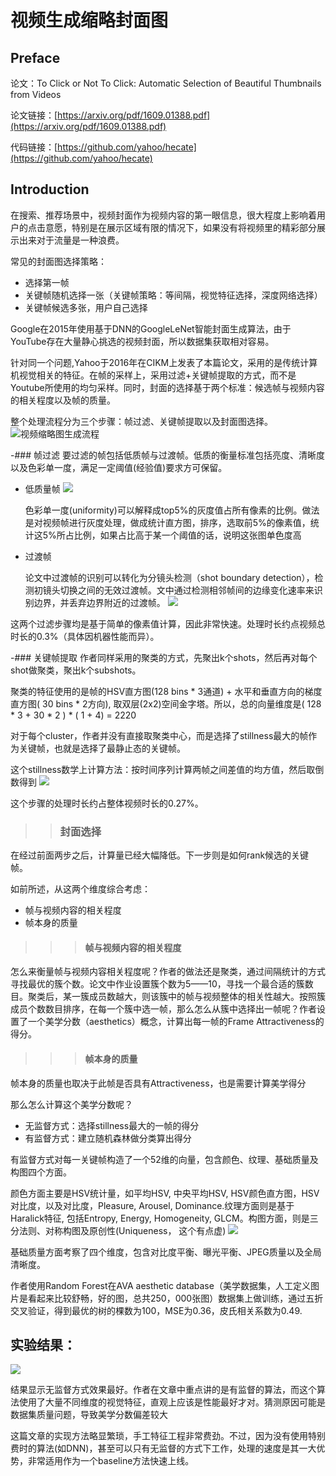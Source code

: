# 视频生成缩略封面图

## Preface

论文：To Click or Not To Click: Automatic Selection of Beautiful Thumbnails from Videos

论文链接：[https://arxiv.org/pdf/1609.01388.pdf](https://arxiv.org/pdf/1609.01388.pdf)

代码链接：[https://github.com/yahoo/hecate](https://github.com/yahoo/hecate)

## Introduction

在搜索、推荐场景中，视频封面作为视频内容的第一眼信息，很大程度上影响着用户的点击意愿，特别是在展示区域有限的情况下，如果没有将视频里的精彩部分展示出来对于流量是一种浪费。

常见的封面图选择策略：
* 选择第一帧
* 关键帧随机选择一张（关键帧策略：等间隔，视觉特征选择，深度网络选择）
* 关键帧候选多张，用户自己选择

Google在2015年使用基于DNN的GoogleLeNet智能封面生成算法，由于YouTube存在大量静心挑选的视频封面，所以数据集获取相对容易。

针对同一个问题,Yahoo于2016年在CIKM上发表了本篇论文，采用的是传统计算机视觉相关的特征。在帧的采样上，采用过滤+关键帧提取的方式，而不是Youtube所使用的均匀采样。同时，封面的选择基于两个标准：候选帧与视频内容的相关程度以及帧的质量。

整个处理流程分为三个步骤：帧过滤、关键帧提取以及封面图选择。
![视频缩略图生成流程](../images/VedioThumbnails-diagram-1.png)

-### 帧过滤
  要过滤的帧包括低质帧与过渡帧。低质的衡量标准包括亮度、清晰度以及色彩单一度，满足一定阈值(经验值)要求方可保留。
  - 低质量帧
    ![](../images/VedioThumbnails-2.png)

    色彩单一度(uniformity)可以解释成top5%的灰度值占所有像素的比例。做法是对视频帧进行灰度处理，做成统计直方图，排序，选取前5%的像素值，统计这5%所占比例，如果占比高于某一个阈值的话，说明这张图单色度高
  - 过渡帧
  
    论文中过渡帧的识别可以转化为分镜头检测（shot boundary detection），检测初镜头切换之间的无效过渡帧。文中通过检测相邻帧间的边缘变化速率来识别边界，并丢弃边界附近的过渡帧。
    ![](../images/VedioThumbnails-3.png)

这两个过滤步骤均是基于简单的像素值计算，因此非常快速。处理时长约点视频总时长的0.3%（具体因机器性能而异）。


-### 关键帧提取
作者同样采用的聚类的方式，先聚出k个shots，然后再对每个shot做聚类，聚出k个subshots。

聚类的特征使用的是帧的HSV直方图(128 bins * 3通道) + 水平和垂直方向的梯度直方图( 30 bins * 2方向), 取双层(2x2)空间金字塔。所以，总的向量维度是( 128 * 3 + 30 * 2 ) * ( 1 + 4) = 2220

对于每个cluster，作者并没有直接取聚类中心，而是选择了stillness最大的帧作为关键帧，也就是选择了最静止态的关键帧。

这个stillness数学上计算方法：按时间序列计算两帧之间差值的均方值，然后取倒数得到
![](../images/VedioThumbnails-4.png)

这个步骤的处理时长约占整体视频时长的0.27%。

>>### 封面选择
在经过前面两步之后，计算量已经大幅降低。下一步则是如何rank候选的关键帧。

如前所述，从这两个维度综合考虑：
- 帧与视频内容的相关程度
- 帧本身的质量

>>>#### 帧与视频内容的相关程度
怎么来衡量帧与视频内容相关程度呢？作者的做法还是聚类，通过间隔统计的方式寻找最优的簇个数。论文中作业设置簇个数为5——10，寻找一个最合适的簇数目。聚类后，某一簇成员数越大，则该簇中的帧与视频整体的相关性越大。按照簇成员个数数目排序，在每一个簇中选一帧，那么怎么从簇中选择出一帧呢？作者设置了一个美学分数（aesthetics）概念，计算出每一帧的Frame Attractiveness的得分。
>>>#### 帧本身的质量
帧本身的质量也取决于此帧是否具有Attractiveness，也是需要计算美学得分

那么怎么计算这个美学分数呢？

+ 无监督方式：选择stillness最大的一帧的得分
+ 有监督方式：建立随机森林做分类算出得分

有监督方式对每一关键帧构造了一个52维的向量，包含颜色、纹理、基础质量及构图四个方面。

颜色方面主要是HSV统计量，如平均HSV, 中央平均HSV, HSV颜色直方图，HSV对比度，以及对比度，Pleasure, Arousel, Dominance.纹理方面则是基于Haralick特征, 包括Entropy, Energy, Homogeneity, GLCM。构图方面，则是三分法则、对称构图及原创性(Uniqueness， 这个有点虚)
![](../images/VedioThumbnails-5.png)

基础质量方面考察了四个维度，包含对比度平衡、曝光平衡、JPEG质量以及全局清晰度。

作者使用Random Forest在AVA aesthetic database（美学数据集，人工定义图片是看起来比较舒畅，好的图，总共250，000张图）数据集上做训练，通过五折交叉验证，得到最优的树的棵数为100，MSE为0.36，皮氏相关系数为0.49.


## 实验结果：
![](../images/VedioThumbnails-6.png)

结果显示无监督方式效果最好。作者在文章中重点讲的是有监督的算法，而这个算法使用了大量不同维度的视觉特征，直观上应该是性能最好才对。猜测原因可能是数据集质量问题，导致美学分数偏差较大

这篇文章的实现方法略显繁琐，手工特征工程非常费劲。不过，因为没有使用特别费时的算法(如DNN)，甚至可以只有无监督的方式下工作，处理的速度是其一大优势，非常适用作为一个baseline方法快速上线。
